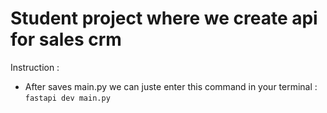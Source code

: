 # Student project where we create api for sales crm

Instruction :
- After saves main.py we can juste enter this command in your terminal :
```fastapi dev main.py```
